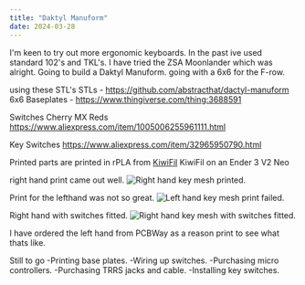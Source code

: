 ```yaml
---
title: "Daktyl Manuform"
date: 2024-03-28
---
```


I'm keen to try out more ergonomic keyboards. In the past ive used standard 102's and TKL's. I have tried the ZSA Moonlander which was alright. Going to build a Daktyl Manuform. going with a 6x6 for the F-row.

using these STL's
STLs - https://github.com/abstracthat/dactyl-manuform
6x6
Baseplates - https://www.thingiverse.com/thing:3688591

Switches Cherry MX Reds
https://www.aliexpress.com/item/1005006255961111.html

Key Switches
https://www.aliexpress.com/item/32965950790.html

Printed parts are printed in rPLA from 
<a href="https://www.kiwifil.shop/">KiwiFil</a>
KiwiFil on an Ender 3 V2 Neo

right hand print came out well.
<img src="{{site.baseurl | prepend: site.url}}assets/IMG_4391.jpg" alt="Right hand key mesh printed." />

Print for the lefthand was not so great.
<img src="{{site.baseurl | prepend: site.url}}assets/IMG_4488.JPG" alt="Left hand key mesh print failed." />

Right hand with switches fitted.
<img src="{{site.baseurl | prepend: site.url}}assets/IMG_4489.JPG" alt="Right hand key mesh with switches fitted." />

I have ordered the left hand from PCBWay as a reason print to see what thats like.

Still to go
-Printing base plates.
-Wiring up switches.
-Purchasing micro controllers.
-Purchasing TRRS jacks and cable.
-Installing key switches.